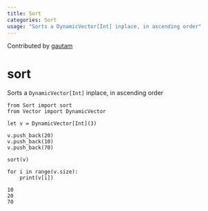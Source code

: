 ```yaml
---
title: Sort
categories: Sort
usage: "Sorts a DynamicVector[Int] inplace, in ascending order"
---
```

Contributed by [gautam](https://github.com/gautam-e)

# sort

Sorts a `DynamicVector[Int]` inplace, in ascending order


```mojo
from Sort import sort
from Vector import DynamicVector

let v = DynamicVector[Int](3)

v.push_back(20)
v.push_back(10)
v.push_back(70)

sort(v)

for i in range(v.size):
    print(v[i])
```

    10
    20
    70


<CommentService />

